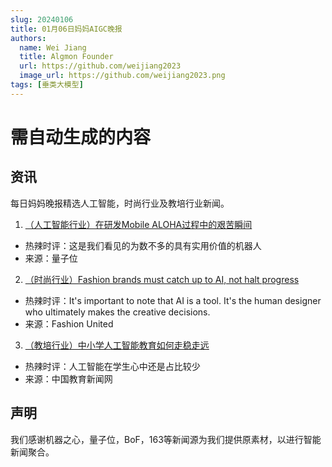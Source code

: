 ```yaml
---
slug: 20240106
title: 01月06日妈妈AIGC晚报
authors:
  name: Wei Jiang
  title: Algmon Founder
  url: https://github.com/weijiang2023
  image_url: https://github.com/weijiang2023.png
tags: [垂类大模型]
---
```


# 需自动生成的内容
## 资讯
每日妈妈晚报精选人工智能，时尚行业及教培行业新闻。

1. [（人工智能行业）在研发Mobile ALOHA过程中的艰苦瞬间](https://mp.weixin.qq.com/s/_tY3b7z9RApm6UfCgOL8qg)
* 热辣时评：这是我们看见的为数不多的具有实用价值的机器人
* 来源：量子位

2. [（时尚行业）Fashion brands must catch up to AI, not halt progress](https://fashionunited.uk/news/fashion/fashion-brands-must-catch-up-to-ai-not-halt-progress/2023040468807)
* 热辣时评：It's important to note that AI is a tool. It's the human designer who ultimately makes the creative decisions.
* 来源：Fashion United

3. [（教培行业）中小学人工智能教育如何走稳走远](https://new.qq.com/rain/a/20231014A02DDI00)
* 热辣时评：人工智能在学生心中还是占比较少
* 来源：中国教育新闻网

## 声明

我们感谢机器之心，量子位，BoF，163等新闻源为我们提供原素材，以进行智能新闻聚合。